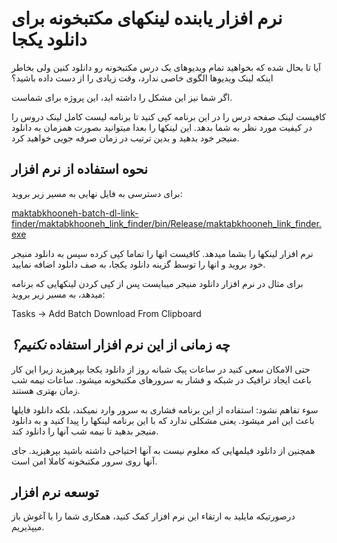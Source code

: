 ﻿# نرم افزار یابنده لینکهای مکتبخونه برای دانلود یکجا
آیا تا بحال شده که بخواهید تمام ویدیوهای یک درس مکتبخونه رو دانلود کنین ولی بخاطر اینکه لینک ویدیوها الگوی خاصی ندارد، وقت زیادی را از دست داده باشید؟

اگر شما نیز این مشکل را داشته اید، این پروژه برای شماست.

کافیست لینک صفحه درس را در این برنامه کپی کنید تا برنامه لیست کامل لینک دروس را در کیفیت مورد نظر به شما بدهد. این لینکها را بعدا میتوانید بصورت همزمان به دانلود منیجر خود بدهید و بدین ترتیب در زمان صرفه جویی خواهید کرد.
## نحوه استفاده از نرم افزار
برای دسترسی به فایل نهایی به مسیر زیر بروید:

[maktabkhooneh-batch-dl-link-finder/maktabkhooneh_link_finder/bin/Release/maktabkhooneh_link_finder.exe](maktabkhooneh_link_finder/bin/Release/maktabkhooneh_link_finder.exe)

نرم افزار لینکها را بشما میدهد. کافیست انها را تماما کپی کرده سپس به دانلود منیجر خود بروید
و انها را توسط گزینه دانلود یکجا، به صف دانلود اضافه نمایید.

برای مثال در نرم افزار دانلود منیجر میبایست پس از کپی کردن لینکهایی که برنامه میدهد، به مسیر زیر بروید:

Tasks -> Add Batch Download From Clipboard

## چه زمانی از این نرم افزار استفاده *نکنیم؟*

حتی الامکان سعی کنید در ساعات پیک شبانه روز از دانلود یکجا بپرهیزید زیرا این کار باعث ایجاد ترافیک در شبکه و فشار به سرورهای مکتبخونه میشود. ساعات نیمه شب زمان بهتری هستند.

سوء تفاهم نشود: استفاده از این برنامه فشاری به سرور وارد نمیکند، بلکه دانلود فایلها باعث این امر میشود. یعنی مشکلی ندارد که با این برنامه لینکها را پیدا کنید و به دانلود منیجر بدهید تا نیمه شب آنها را دانلود کند.

همچنین از دانلود فیلمهایی که معلوم نیست به آنها احتیاجی داشته باشید بپرهیزید. جای آنها روی سرور مکتبخونه کاملا امن است.

## توسعه نرم افزار

درصورتیکه مایلید به ارتقاء این نرم افزار کمک کنید، همکاری شما را با آغوش باز میپذیریم.

